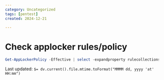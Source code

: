 ```yaml
---
category: Uncategorized
tags: [pentest]
created: 2024-12-21

---
```

# Check applocker rules/policy
```powershell
Get-AppLockerPolicy -Effective | select -expandproperty rulecollections
```


Last updated: `$= dv.current().file.mtime.toFormat("MMMM dd, yyyy 'at' HH:mm")`
